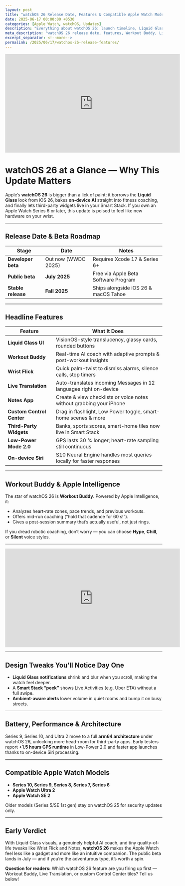 ```yaml
---
layout: post
title: "watchOS 26 Release Date, Features & Compatible Apple Watch Models — Liquid Glass on Your Wrist"
date: 2025-06-17 00:00:00 +0530
categories: [Apple Watch, watchOS, Updates]
description: "Everything about watchOS 26: launch timeline, Liquid Glass UI, Workout Buddy AI, Live Translation, control-center tweaks, compatibility list, and how to install the beta."
meta_description: "watchOS 26 release date, features, Workout Buddy, Liquid Glass, Live Translation, Notes app, battery gains, Apple Watch Series compatibility, public beta — complete guide."
excerpt_separator: <!--more-->
permalink: /2025/06/17/watchos-26-release-features/
---
```


<!-- Main-page video -->
<div class="video-embed">
  <iframe
    width="560"
    height="315"
    src="https://www.youtube.com/embed/X8L19T-hSI8"
    title="watchOS 26 – 15+ Apple Watch NEW Standout Features!"
    frameborder="0"
    allow="accelerometer; autoplay; clipboard-write; encrypted-media; gyroscope; picture-in-picture"
    allowfullscreen>
  </iframe>
</div>

<!--more-->

# watchOS 26 at a Glance — Why This Update Matters  

Apple’s **watchOS 26** is bigger than a lick of paint: it borrows the **Liquid Glass** look from iOS 26, bakes **on-device AI** straight into fitness coaching, and finally lets third-party widgets live in your Smart Stack. If you own an Apple Watch Series 6 or later, this update is poised to feel like new hardware on your wrist.

---

## Release Date & Beta Roadmap  

| Stage | Date | Notes |
|-------|------|-------|
| **Developer beta** | Out now (WWDC 2025) | Requires Xcode 17 & Series 6+ |
| **Public beta** | **July 2025** | Free via Apple Beta Software Program |
| **Stable release** | **Fall 2025** | Ships alongside iOS 26 & macOS Tahoe |

---

## Headline Features  

| Feature | What It Does |
|---------|--------------|
| **Liquid Glass UI** | VisionOS-style translucency, glassy cards, rounded buttons |
| **Workout Buddy** | Real-time AI coach with adaptive prompts & post-workout insights |
| **Wrist Flick** | Quick palm-twist to dismiss alarms, silence calls, stop timers |
| **Live Translation** | Auto-translates incoming Messages in 12 languages right on-device |
| **Notes App** | Create & view checklists or voice notes without grabbing your iPhone |
| **Custom Control Center** | Drag in flashlight, Low Power toggle, smart-home scenes & more |
| **Third-Party Widgets** | Banks, sports scores, smart-home tiles now live in Smart Stack |
| **Low-Power Mode 2.0** | GPS lasts 30 % longer; heart-rate sampling still continuous |
| **On-device Siri** | S10 Neural Engine handles most queries locally for faster responses |

---

## Workout Buddy & Apple Intelligence  

The star of watchOS 26 is **Workout Buddy**. Powered by Apple Intelligence, it:

* Analyzes heart-rate zones, pace trends, and previous workouts.  
* Offers mid-run coaching (“hold that cadence for 60 s!”).  
* Gives a post-session summary that’s actually useful, not just rings.  

If you dread robotic coaching, don’t worry — you can choose **Hype**, **Chill**, or **Silent** voice styles.

---

<!-- Mid-post video -->
<div class="video-embed">
  <iframe
    width="560"
    height="315"
    src="https://www.youtube.com/embed/2HG4NYu9ViA"
    title="watchOS 26 Hands-On – I Got It Early and It's UNDERRATED"
    frameborder="0"
    allow="accelerometer; autoplay; clipboard-write; encrypted-media; gyroscope; picture-in-picture"
    allowfullscreen>
  </iframe>
</div>

---

## Design Tweaks You’ll Notice Day One  

* **Liquid Glass notifications** shrink and blur when you scroll, making the watch feel deeper.  
* A **Smart Stack “peek”** shows Live Activities (e.g. Uber ETA) without a full swipe.  
* **Ambient-aware alerts** lower volume in quiet rooms and bump it on busy streets.  

---

## Battery, Performance & Architecture  

Series 9, Series 10, and Ultra 2 move to a full **arm64 architecture** under watchOS 26, unlocking more head-room for third-party apps. Early testers report **+1.5 hours GPS runtime** in Low-Power 2.0 and faster app launches thanks to on-device Siri processing.

---

## Compatible Apple Watch Models  

* **Series 10, Series 9, Series 8, Series 7, Series 6**  
* **Apple Watch Ultra 2**  
* **Apple Watch SE 2**  

Older models (Series 5/SE 1st gen) stay on watchOS 25 for security updates only.

---

## Early Verdict  

With Liquid Glass visuals, a genuinely helpful AI coach, and tiny quality-of-life tweaks like Wrist Flick and Notes, **watchOS 26** makes the Apple Watch feel less like a gadget and more like an intuitive companion. The public beta lands in July — and if you’re the adventurous type, it’s worth a spin.

**Question for readers:** Which watchOS 26 feature are you firing up first — Workout Buddy, Live Translation, or custom Control Center tiles? Tell us below!
